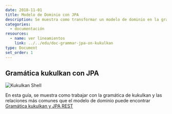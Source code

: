 ```yaml
---
date: 2018-11-01
title: Modelo de Dominio con JPA
description: Se muestra como transformar un modelo de dominio en la gramática de kukulkan
categories:
  - documentación
resources:
  - name: ver lineamientos
    link: ../../edu/doc-grammar-jpa-on-kukulkan
type: Document
set_order: 1
---
```


## Gramática kukulkan con JPA

![Kukulkan Shell](../../images/jpa.jpg)

En esta guía, se muestra como trabajar con la gramática de kukulkan y las relaciones más comunes que el modelo de dominio puede encontrar [Gramática kukulkan y JPA REST](../../edu/doc-grammar-jpa-on-kukulkan)